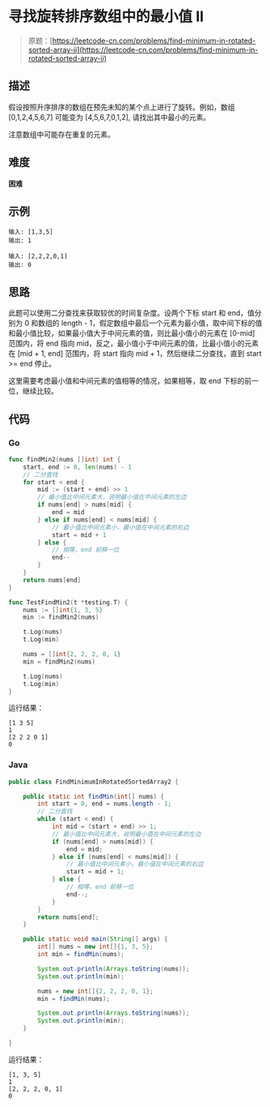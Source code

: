 # 寻找旋转排序数组中的最小值 II

> 原题：[https://leetcode-cn.com/problems/find-minimum-in-rotated-sorted-array-ii](https://leetcode-cn.com/problems/find-minimum-in-rotated-sorted-array-ii)

## 描述

假设按照升序排序的数组在预先未知的某个点上进行了旋转。例如，数组 [0,1,2,4,5,6,7] 可能变为 [4,5,6,7,0,1,2],
请找出其中最小的元素。

注意数组中可能存在重复的元素。

## 难度

**困难**

## 示例

```
输入: [1,3,5]
输出: 1
```

```
输入: [2,2,2,0,1]
输出: 0
```

## 思路

此题可以使用二分查找来获取较优的时间复杂度。设两个下标 start 和 end，值分别为 0 和数组的 length - 1，假定数组中最后一个元素为最小值，取中间下标的值和最小值比较，如果最小值大于中间元素的值，则比最小值小的元素在 [0-mid] 范围内，将 end 指向 mid，反之，最小值小于中间元素的值，比最小值小的元素在 [mid + 1, end] 范围内，将 start 指向 mid + 1，然后继续二分查找，直到 start >= end 停止。

这里需要考虑最小值和中间元素的值相等的情况，如果相等，取 end 下标的前一位，继续比较。

## 代码

### Go

```go
func findMin2(nums []int) int {
    start, end := 0, len(nums) - 1
    // 二分查找
    for start < end {
        mid := (start + end) >> 1
        // 最小值比中间元素大，说明最小值在中间元素的左边
        if nums[end] > nums[mid] {
            end = mid
        } else if nums[end] < nums[mid] {
            // 最小值比中间元素小，最小值在中间元素的右边
            start = mid + 1
        } else {
            // 相等，end 前移一位
            end--
        }
    }
    return nums[end]
}
```

```go
func TestFindMin2(t *testing.T) {
	nums := []int{1, 3, 5}
	min := findMin2(nums)

	t.Log(nums)
	t.Log(min)

	nums = []int{2, 2, 2, 0, 1}
	min = findMin2(nums)

	t.Log(nums)
	t.Log(min)
}
```

运行结果：

```
[1 3 5]
1
[2 2 2 0 1]
0
```

### Java

```java
public class FindMinimumInRotatedSortedArray2 {

    public static int findMin(int[] nums) {
        int start = 0, end = nums.length - 1;
        // 二分查找
        while (start < end) {
            int mid = (start + end) >> 1;
            // 最小值比中间元素大，说明最小值在中间元素的左边
            if (nums[end] > nums[mid]) {
                end = mid;
            } else if (nums[end] < nums[mid]) {
                // 最小值比中间元素小，最小值在中间元素的右边
                start = mid + 1;
            } else {
                // 相等，end 前移一位
                end--;
            }
        }
        return nums[end];
    }

    public static void main(String[] args) {
        int[] nums = new int[]{1, 3, 5};
        int min = findMin(nums);

        System.out.println(Arrays.toString(nums));
        System.out.println(min);

        nums = new int[]{2, 2, 2, 0, 1};
        min = findMin(nums);

        System.out.println(Arrays.toString(nums));
        System.out.println(min);
    }

}
```

运行结果：

```
[1, 3, 5]
1
[2, 2, 2, 0, 1]
0
```

